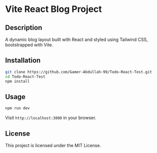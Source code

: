 # Vite React Blog Project

## Description
A dynamic blog layout built with React and styled using Tailwind CSS, bootstrapped with Vite.



## Installation
```bash
git clone https://github.com/Gamer-Abdullah-99/Todo-React-Test.git
cd Todo-React-Test
npm install
```

## Usage
```bash
npm run dev
```
Visit `http://localhost:3000` in your browser.



## License
This project is licensed under the MIT License.
